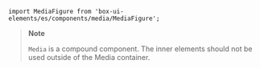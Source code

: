 `import MediaFigure from 'box-ui-elements/es/components/media/MediaFigure';`

> **Note**
>
> `Media` is a compound component. The inner elements should not be used outside of the Media container.
